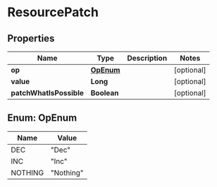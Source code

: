 
# ResourcePatch

## Properties
Name | Type | Description | Notes
------------ | ------------- | ------------- | -------------
**op** | [**OpEnum**](#OpEnum) |  |  [optional]
**value** | **Long** |  |  [optional]
**patchWhatIsPossible** | **Boolean** |  |  [optional]


<a name="OpEnum"></a>
## Enum: OpEnum
Name | Value
---- | -----
DEC | &quot;Dec&quot;
INC | &quot;Inc&quot;
NOTHING | &quot;Nothing&quot;



